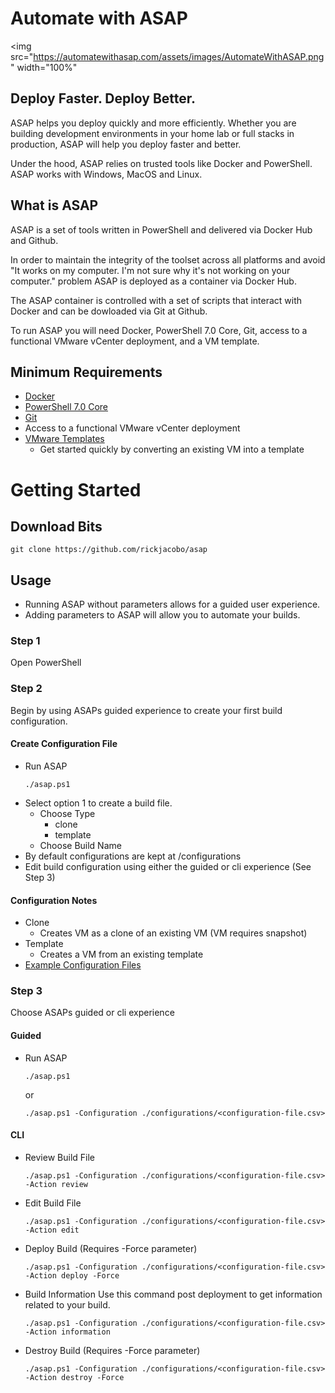 # Automate with ASAP
<img src="https://automatewithasap.com/assets/images/AutomateWithASAP.png" width="100%"
## Deploy Faster. Deploy Better.
ASAP helps you deploy quickly and more efficiently. Whether you are building development environments in your home lab or full stacks in production, ASAP will help you deploy faster and better.

Under the hood, ASAP relies on trusted tools like Docker and PowerShell. ASAP works with Windows, MacOS and Linux.

## What is ASAP
ASAP is a set of tools written in PowerShell and delivered via Docker Hub and Github.

In order to maintain the integrity of the toolset across all platforms and avoid "It works on my computer. I'm not sure why it's not working on your computer." problem ASAP is deployed as a container via Docker Hub.

The ASAP container is controlled with a set of scripts that interact with Docker and can be dowloaded via Git at Github.

To run ASAP you will need Docker, PowerShell 7.0 Core, Git, access to a functional VMware vCenter deployment, and a VM template.

## Minimum Requirements
* [Docker](https://www.docker.com/get-started)
* [PowerShell 7.0 Core](https://github.com/PowerShell/PowerShell)
* [Git](https://git-scm.com/downloads)
* Access to a functional VMware vCenter deployment
* [VMware Templates](https://docs.vmware.com/en/VMware-vSphere/6.0/com.vmware.vsphere.hostclient.doc/GUID-846238E4-A1E3-4A28-B230-33BDD1D57454.html)
  * Get started quickly by converting an existing VM into a template

# Getting Started

## Download Bits
````
git clone https://github.com/rickjacobo/asap
````


## Usage
* Running ASAP without parameters allows for a guided user experience. 
* Adding parameters to ASAP will allow you to automate your builds.

### Step 1
Open PowerShell

### Step 2 
Begin by using ASAPs guided experience to create your first build configuration.
#### Create Configuration File
* Run ASAP
    ````
    ./asap.ps1
    ````
* Select option 1 to create a build file.
    * Choose Type
        * clone
        * template
    * Choose Build Name
* By default configurations are kept at <path to asap directory>/configurations
* Edit build configuration using either the guided or cli experience (See Step 3)

#### Configuration Notes
* Clone
    * Creates VM as a clone of an existing VM (VM requires snapshot)
* Template
    * Creates a VM from an existing template
* [Example Configuration Files](https://github.com/rickjacobo/asap/tree/main/configurations)
    
### Step 3
Choose ASAPs guided or cli experience
#### Guided
* Run ASAP
    ````
    ./asap.ps1
    ````
    or 
    ````
    ./asap.ps1 -Configuration ./configurations/<configuration-file.csv>
    ````


#### CLI
* Review Build File
    ````
    ./asap.ps1 -Configuration ./configurations/<configuration-file.csv> -Action review
    ````
* Edit Build File
    ````
    ./asap.ps1 -Configuration ./configurations/<configuration-file.csv> -Action edit
    ````
* Deploy Build (Requires -Force parameter)
    ````
    ./asap.ps1 -Configuration ./configurations/<configuration-file.csv> -Action deploy -Force
    ````
* Build Information
Use this command post deployment to get information related to your build.
    ````
    ./asap.ps1 -Configuration ./configurations/<configuration-file.csv> -Action information
    ````
* Destroy Build (Requires -Force parameter)
    ````
    ./asap.ps1 -Configuration ./configurations/<configuration-file.csv> -Action destroy -Force
    ````

